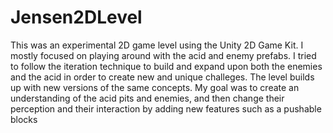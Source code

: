 # Jensen2DLevel

This was an experimental 2D game level using the Unity 2D Game Kit. I mostly focused on playing around with the acid and enemy prefabs. I tried to follow the iteration technique to build and expand upon both the enemies and the acid in order to create new and unique challeges. The level builds up with new versions of the same concepts. My goal was to create an understanding of the acid pits and enemies, and then change their perception and their interaction by adding new features such as a pushable blocks
